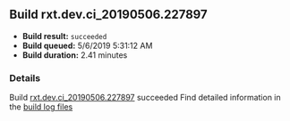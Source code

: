 ## Build rxt.dev.ci_20190506.227897
- **Build result:** `succeeded`
- **Build queued:** 5/6/2019 5:31:12 AM
- **Build duration:** 2.41 minutes
### Details
Build [rxt.dev.ci_20190506.227897](https://winappstudio.visualstudio.com/web/build.aspx?pcguid=a4ef43be-68ce-4195-a619-079b4d9834c2&builduri=vstfs%3a%2f%2f%2fBuild%2fBuild%2f27897) succeeded
Find detailed information in the [build log files](https://uwpctdiags.blob.core.windows.net/buildlogs/rxt.dev.ci_20190506.227897_logs.zip)
